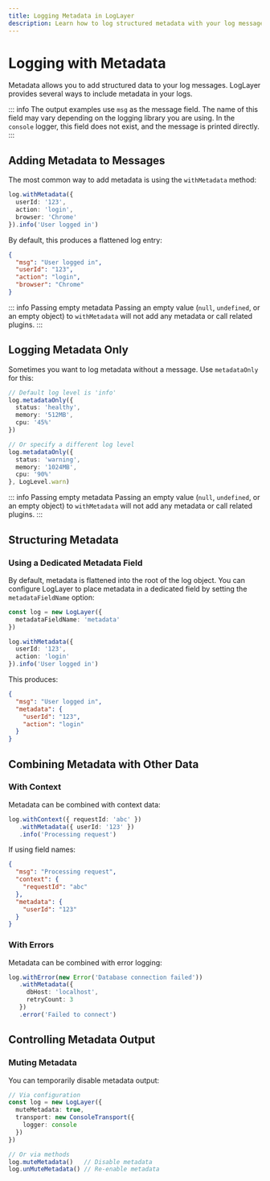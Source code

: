 ```yaml
---
title: Logging Metadata in LogLayer
description: Learn how to log structured metadata with your log messages in LogLayer
---
```


# Logging with Metadata

Metadata allows you to add structured data to your log messages. LogLayer provides several ways to include metadata in your logs.

::: info
The output examples use `msg` as the message field. The name of this field may vary depending on the logging library you are using.
In the `console` logger, this field does not exist, and the message is printed directly.
:::

## Adding Metadata to Messages

The most common way to add metadata is using the `withMetadata` method:

```typescript
log.withMetadata({ 
  userId: '123',
  action: 'login',
  browser: 'Chrome'
}).info('User logged in')
```

By default, this produces a flattened log entry:
```json
{
  "msg": "User logged in",
  "userId": "123",
  "action": "login",
  "browser": "Chrome"
}
```

::: info Passing empty metadata
Passing an empty value (`null`, `undefined`, or an empty object) to `withMetadata` will not add any metadata or call related plugins.
:::

## Logging Metadata Only

Sometimes you want to log metadata without a message. Use `metadataOnly` for this:

```typescript
// Default log level is 'info'
log.metadataOnly({
  status: 'healthy',
  memory: '512MB',
  cpu: '45%'
})

// Or specify a different log level
log.metadataOnly({
  status: 'warning',
  memory: '1024MB',
  cpu: '90%'
}, LogLevel.warn)
```

::: info Passing empty metadata
Passing an empty value (`null`, `undefined`, or an empty object) to `withMetadata` will not add any metadata or call related plugins.
:::

## Structuring Metadata

### Using a Dedicated Metadata Field

By default, metadata is flattened into the root of the log object. You can configure LogLayer to place metadata in a dedicated field by setting the `metadataFieldName` option:

```typescript
const log = new LogLayer({
  metadataFieldName: 'metadata'
})

log.withMetadata({
  userId: '123',
  action: 'login'
}).info('User logged in')
```

This produces:
```json
{
  "msg": "User logged in",
  "metadata": {
    "userId": "123",
    "action": "login"
  }
}
```

## Combining Metadata with Other Data

### With Context

Metadata can be combined with context data:

```typescript
log.withContext({ requestId: 'abc' })
   .withMetadata({ userId: '123' })
   .info('Processing request')
```

If using field names:
```json
{
  "msg": "Processing request",
  "context": {
    "requestId": "abc"
  },
  "metadata": {
    "userId": "123"
  }
}
```

### With Errors

Metadata can be combined with error logging:

```typescript
log.withError(new Error('Database connection failed'))
   .withMetadata({ 
     dbHost: 'localhost',
     retryCount: 3
   })
   .error('Failed to connect')
```

## Controlling Metadata Output

### Muting Metadata

You can temporarily disable metadata output:

```typescript
// Via configuration
const log = new LogLayer({
  muteMetadata: true,
  transport: new ConsoleTransport({
    logger: console
  })
})

// Or via methods
log.muteMetadata()   // Disable metadata
log.unMuteMetadata() // Re-enable metadata
```
